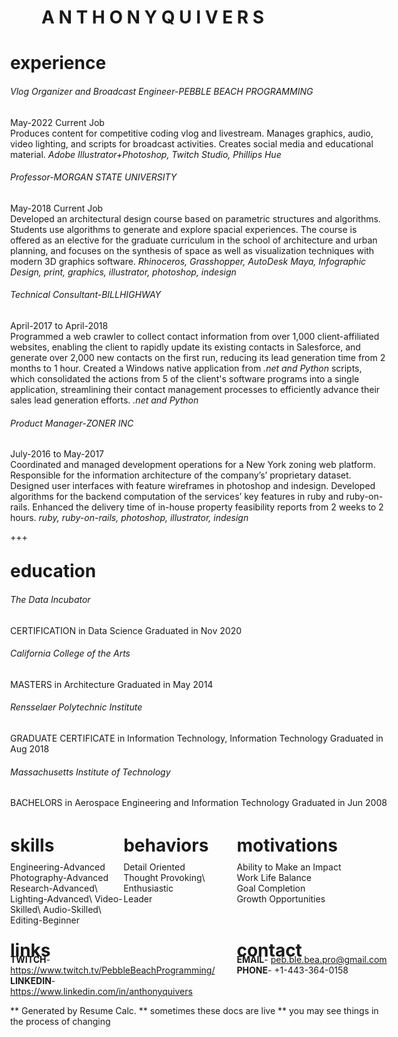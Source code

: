 # A N T H O N Y  Q U I V E R S

<div id="main" style="margin: 0px -50px;">
<div id="experience" style="margin: 0px 0px; padding: 0px 0px;">

# experience


###### Vlog Organizer and Broadcast Engineer-PEBBLE BEACH PROGRAMMING
May-2022 Current Job\
Produces content for competitive coding vlog and livestream.  Manages graphics, audio, video lighting, and scripts for broadcast activities.  Creates social media and educational material. *Adobe Illustrator+Photoshop, Twitch Studio, Phillips Hue*

###### Professor-MORGAN STATE UNIVERSITY  
May-2018 Current Job\
Developed an architectural design course based on parametric structures and algorithms. Students use algorithms to generate and explore spacial experiences.  The course is offered as an elective for the graduate curriculum in the school of architecture and urban planning, and focuses on the synthesis of space as well as visualization techniques with modern 3D graphics software. *Rhinoceros, Grasshopper, AutoDesk Maya, Infographic Design, print, graphics, illustrator, photoshop, indesign*

###### Technical Consultant-BILLHIGHWAY  
April-2017 to April-2018\
Programmed a web crawler to collect contact information from over 1,000 client-affiliated websites, enabling the client to rapidly update its existing contacts in Salesforce, and generate over 2,000 new contacts on the first run, reducing its lead generation time from 2 months to 1 hour. Created a Windows native application from *.net and Python* scripts, which consolidated the actions from 5 of the client's software programs into a single application, streamlining their contact management processes to efficiently advance their sales lead generation efforts. *.net and Python*

###### Product Manager-ZONER INC
July-2016 to May-2017\
Coordinated and managed development operations for a New York zoning web platform. Responsible for the information architecture of the company’s’ proprietary dataset. Designed user interfaces with feature wireframes in photoshop and indesign. Developed algorithms for the backend computation of the services’ key features in ruby and ruby-on-rails. Enhanced the delivery time of in-house property feasibility reports from 2 weeks to 2 hours. *ruby, ruby-on-rails, photoshop, illustrator, indesign*

+++
</div> <!-- id: experience -->
<div id="education" style="margin:  -10px 0px 0px 0px; padding: 0px 0px;">

# education

###### The Data Incubator
CERTIFICATION in Data Science
Graduated in Nov 2020

###### California College of the Arts  
MASTERS in Architecture
Graduated in May 2014

###### Rensselaer Polytechnic Institute  
GRADUATE CERTIFICATE in Information Technology, Information Technology
Graduated in Aug 2018

###### Massachusetts Institute of Technology  
BACHELORS in Aerospace Engineering and Information Technology
Graduated in Jun 2008

</div> <!-- id:education -->
<div id="midContainer">
<div id="skills" style="float: left; width: 30%; margin: 0px 0px; padding: 0px 0px;">
<div id="skillsHeading" style="margin: -10px 0px; padding: 0px 0px;">

# skills

</div>

Engineering-Advanced\
Photography-Advanced\
Research-Advanced\ 
Lighting-Advanced\ 
Video-Skilled\ 
Audio-Skilled\ 
Editing-Beginner 

</div> <!-- id: skills -->
<div id="behaviors" style="float: left; width: 30%; margin: 0px 0px; padding: 0px 0px;">
<div id="behaviorsHeading" style="margin: -10px 0px; padding: 0px 0px;">

# behaviors

</div>

Detail Oriented\
Thought Provoking\ 
Enthusiastic\
Leader

</div> <!-- id: behaviors -->
<div id="motivations" style="float: right; width: 40%; margin: 0px 0px; padding: 0px 0px;">
<div id="motivationsHeading" style="margin: -10px 0px; padding: 0px 0px;">

# motivations

</div>

Ability to Make an Impact\
Work Life Balance\
Goal Completion\
Growth Opportunities

</div> <!-- id: motivations -->
</div> <!-- id: midContainer -->
<div id="bottomContainer" style="clear: both; margin: -20px 0px; padding: 0px 0px;">
<div id="links" style="float: left; width: 60%">
<div id="linksHeading" style="margin: -30px 0px; padding: 0px 0px;">

# links

</div>

**TWITCH**- https://www.twitch.tv/PebbleBeachProgramming/ 
**LINKEDIN**- https://www.linkedin.com/in/anthonyquivers

</div> <!-- id: links --> 
<div id="contact" style="float: right; width: 40%">
<div id="contactHeading" style="margin: -30px 0px; padding: 0px 0px;">

# contact

</div> <!-- id: contactHeading -->

**EMAIL**- peb.ble.bea.pro@gmail.com  
**PHONE**- +1-443-364-0158 

</div> <!-- id:contact -->
</div> <!-- id:bottomContainer -->
<div id="footer" style="clear: both; margin: 0px 0px; padding: 0px 0px;">

** Generated by Resume Calc.
** sometimes these docs are live
** you may see things in the process of changing

</div> <!-- id: footer -->
</div> <!-- id: main -->